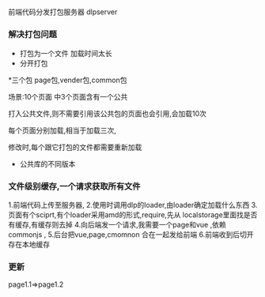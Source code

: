 ##


### 

前端代码分发打包服务器 dlpserver
### 解决打包问题
* 打包为一个文件 加载时间太长 
*  分开打包

*三个包 page包,vender包,common包

场景:10个页面 中3个页面含有一个公共

打入公共文件,则不需要引用该公共包的页面也会引用,会加载10次

每个页面分别加载,相当于加载三次,

修改时,每个跟它打包的文件都需要重新加载

* 公共库的不同版本

### 文件级别缓存,一个请求获取所有文件

1.前端代码上传至服务器,
2.使用时调用dlp的loader,由loader确定加载什么东西
3.页面有个sciprt,有个loader采用amd的形式,require,先从 localstorage里面找是否有缓存,有缓存则去掉
4.向后端发一个请求,我需要一个page和vue ,依赖commonjs ,
5.后台把vue,page,cmomnon 合在一起发给前端
6.前端收到后切开存在本地缓存

### 更新

page1.1=>page1.2

